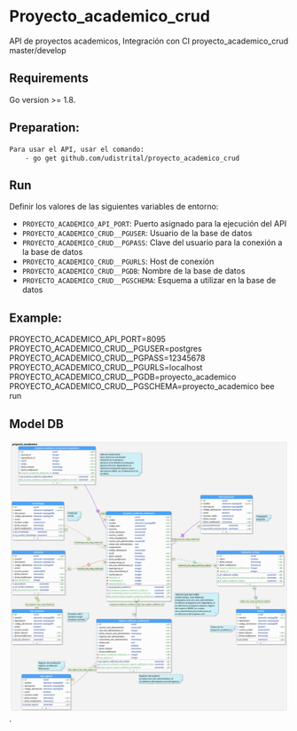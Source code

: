 # Proyecto_academico_crud
API de proyectos academicos, Integración con CI
proyecto_academico_crud master/develop
 ## Requirements
Go version >= 1.8.
 ## Preparation:
    Para usar el API, usar el comando:
        - go get github.com/udistrital/proyecto_academico_crud
 ## Run
 Definir los valores de las siguientes variables de entorno:
  - `PROYECTO_ACADEMICO_API_PORT`: Puerto asignado para la ejecución del API
 - `PROYECTO_ACADEMICO_CRUD__PGUSER`: Usuario de la base de datos
 - `PROYECTO_ACADEMICO_CRUD__PGPASS`: Clave del usuario para la conexión a la base de datos  
 - `PROYECTO_ACADEMICO_CRUD__PGURLS`: Host de conexión
 - `PROYECTO_ACADEMICO_CRUD__PGDB`: Nombre de la base de datos
 - `PROYECTO_ACADEMICO_CRUD__PGSCHEMA`: Esquema a utilizar en la base de datos
 ## Example:
PROYECTO_ACADEMICO_API_PORT=8095 PROYECTO_ACADEMICO_CRUD__PGUSER=postgres PROYECTO_ACADEMICO_CRUD__PGPASS=12345678 PROYECTO_ACADEMICO_CRUD__PGURLS=localhost PROYECTO_ACADEMICO_CRUD__PGDB=proyecto_academico PROYECTO_ACADEMICO_CRUD__PGSCHEMA=proyecto_academico bee run
 ## Model DB
![image](./modelo_proyecto_academico_crud.png).
